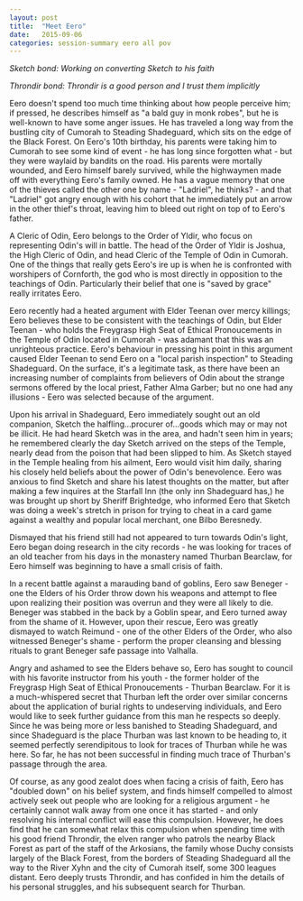 ```yaml
---
layout: post
title:  "Meet Eero"
date:   2015-09-06
categories: session-summary eero all pov
---
```



*Sketch bond: Working on converting Sketch to his faith*

*Throndir bond: Throndir is a good person and I trust them implicitly*

Eero doesn't spend too much time thinking about how people perceive him; if pressed, he describes himself as "a bald guy in monk robes", but he is well-known to have some anger issues. He has traveled a long way from the bustling city of Cumorah to Steading Shadeguard, which sits on the edge of the Black Forest. On Eero's 10th birthday, his parents were taking him to Cumorah to see some kind of event - he has long since forgotten what - but they were waylaid by bandits on the road. His parents were mortally wounded, and Eero himself barely survived, while the highwaymen made off with everything Eero's family owned. He has a vague memory that one of the thieves called the other one by name - "Ladriel", he thinks? - and that "Ladriel" got angry enough with his cohort that he immediately put an arrow in the other thief's throat, leaving him to bleed out right on top of to Eero's father.

A Cleric of Odin, Eero belongs to the Order of Yldir, who focus on representing Odin's will in battle. The head of the Order of Yldir is Joshua, the High Cleric of Odin, and head Cleric of the Temple of Odin in Cumorah. One of the things that really gets Eero's ire up is when he is confronted with worshipers of Cornforth, the god who is most directly in opposition to the teachings of Odin. Particularly their belief that one is "saved by grace" really irritates Eero.

Eero recently had a heated argument with Elder Teenan over mercy killings; Eero believes these to be consistent with the teachings of Odin, but Elder Teenan - who holds the Freygrasp High Seat of Ethical Pronoucements in the Temple of Odin located in Cumorah - was adamant that this was an unrighteous practice. Eero's behaviour in pressing his point in this argument caused Elder Teenan to send Eero on a "local parish inspection" to Steading Shadeguard. On the surface, it's a legitimate task, as there have been an increasing number of complaints from believers of Odin about the strange sermons offered by the local priest, Father Alma Garber; but no one had any illusions - Eero was selected because of the argument.

Upon his arrival in Shadeguard, Eero immediately sought out an old companion, Sketch the halfling…procurer of…goods which may or may not be illicit. He had heard Sketch was in the area, and hadn't seen him in years; he remembered clearly the day Sketch arrived on the steps of the Temple, nearly dead from the poison that had been slipped to him. As Sketch stayed in the Temple healing from his ailment, Eero would visit him daily, sharing his closely held beliefs about the power of Odin's benevolence. Eero was anxious to find Sketch and share his latest thoughts on the matter, but after making a few inquires at the Starfall Inn (the only inn Shadeguard has,) he was brought up short by Sheriff Brightedge, who informed Eero that Sketch was doing a week's stretch in prison for trying to cheat in a card game against a wealthy and popular local merchant, one Bilbo Beresnedy.

Dismayed that his friend still had not appeared to turn towards Odin's light, Eero began doing research in the city records - he was looking for traces of an old teacher from his days in the monastery named Thurban Bearclaw, for Eero himself was beginning to have a small crisis of faith.

In a recent battle against a marauding band of goblins, Eero saw Beneger - one the Elders of his Order throw down his weapons and attempt to flee upon realizing their position was overrun and they were all likely to die. Beneger was stabbed in the back by a Goblin spear, and Eero turned away from the shame of it. However, upon their rescue, Eero was greatly dismayed to watch Reimund - one of the other Elders of the Order, who also witnessed Beneger's shame - perform the proper cleansing and blessing rituals to grant Beneger safe passage into Valhalla.

Angry and ashamed to see the Elders behave so, Eero has sought to council with his favorite instructor from his youth - the former holder of the Freygrasp High Seat of Ethical Pronoucements - Thurban Bearclaw. For it is a much-whispered secret that Thurban left the order over similar concerns about the application of burial rights to undeserving individuals, and Eero would like to seek further guidance from this man he respects so deeply. Since he was being more or less banished to Steading Shadeguard, and since Shadeguard is the place Thurban was last known to be heading to, it seemed perfectly serendipitous to look for traces of Thurban while he was here. So far, he has not been successful in finding much trace of Thurban's passage through the area.

Of course, as any good zealot does when facing a crisis of faith, Eero has "doubled down" on his belief system, and finds himself compelled to almost actively seek out people who are looking for a religious argument - he certainly cannot walk away from one once it has started - and only resolving his internal conflict will ease this compulsion. However, he does find that he can somewhat relax this compulsion when spending time with his good friend Throndir, the elven ranger who patrols the nearby Black Forest as part of the staff of the Arkosians, the family whose Duchy consists largely of the Black Forest, from the borders of Steading Shadeguard all the way to the River Xyhn and the city of Cumorah itself, some 300 leagues distant. Eero deeply trusts Throndir, and has confided in him the details of his personal struggles, and his subsequent search for Thurban.